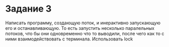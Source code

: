 # Задание 3

Написать программу, создающую поток, и инерактивно запускающую его и останавливающую.
То есть запустить несколько паралельных потоков, что бы они одновременно что то выводили, после чего как то с ними взаимодействовать с терминала. 
Использовать lock
